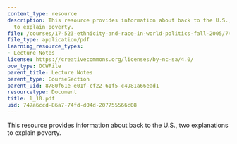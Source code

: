 ```yaml
---
content_type: resource
description: This resource provides information about back to the U.S., two explanations
  to explain poverty.
file: /courses/17-523-ethnicity-and-race-in-world-politics-fall-2005/747a6ccd86a774fdd04d207755566c08_l_10.pdf
file_type: application/pdf
learning_resource_types:
- Lecture Notes
license: https://creativecommons.org/licenses/by-nc-sa/4.0/
ocw_type: OCWFile
parent_title: Lecture Notes
parent_type: CourseSection
parent_uid: 8780f61e-e01f-cf22-61f5-c4981a66ead1
resourcetype: Document
title: l_10.pdf
uid: 747a6ccd-86a7-74fd-d04d-207755566c08
---
```

This resource provides information about back to the U.S., two explanations to explain poverty.